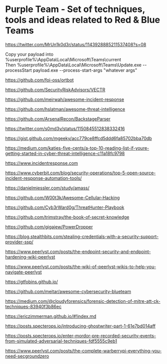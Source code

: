 # Purple Team - Set of techniques, tools and ideas related to Red & Blue Teams
https://twitter.com/MrUn1k0d3r/status/1143928885211537408?s=08

Copy your payload into %userprofile%\AppData\Local\Microsoft\Teams\current\
    Then
  %userprofile%\AppData\Local\Microsoft\Teams\Update.exe --processStart payload.exe --process-start-args "whatever args"

https://github.com/foi-oss/ortbot

https://github.com/SecurityRiskAdvisors/VECTR

https://github.com/meirwah/awesome-incident-response

https://github.com/hslatman/awesome-threat-intelligence

https://github.com/ArsenalRecon/BackstageParser

https://twitter.com/s0md3v/status/1150845512838332416

https://gist.github.com/mgeeky/acc779ce8ffcd5ddd6fa85702bba70db

https://medium.com/katies-five-cents/a-top-10-reading-list-if-youre-getting-started-in-cyber-threat-intelligence-c11a18fc9798

https://www.incidentresponse.com

https://www.cyberbit.com/blog/security-operations/top-5-open-source-incident-response-automation-tools/

https://danielmiessler.com/study/amass/

https://github.com/W00t3k/Awesome-Cellular-Hacking

https://github.com/Cyb3rWard0g/ThreatHunter-Playbook

https://github.com/trimstray/the-book-of-secret-knowledge

https://github.com/gigajew/PowerDropper

https://blog.stealthbits.com/stealing-credentials-with-a-security-support-provider-ssp/

https://www.peerlyst.com/posts/the-endpoint-security-and-endpoint-hardening-wiki-peerlyst

https://www.peerlyst.com/posts/the-wiki-of-peerlyst-wikis-to-help-you-navigate-peerlyst

https://gtfobins.github.io/

https://github.com/meitar/awesome-cybersecurity-blueteam

https://medium.com/@cloudyforensics/forensic-detection-of-mitre-att-ck-techniques-83940f3b86ec

https://ericzimmerman.github.io/#!index.md

https://posts.specterops.io/introducing-ghostwriter-part-1-61e7bd014aff

https://posts.specterops.io/enter-mordor-pre-recorded-security-events-from-simulated-adversarial-techniques-fdf5555c9eb1

https://www.peerlyst.com/posts/the-complete-warberrypi-everything-you-need-secgroundzero

